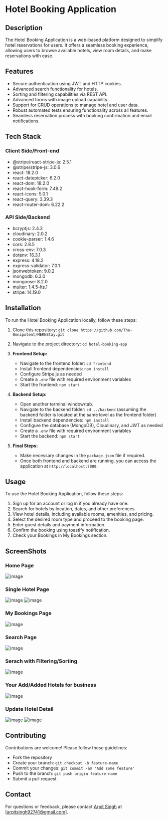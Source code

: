 # Hotel Booking Application

## Description

The Hotel Booking Application is a web-based platform designed to simplify hotel reservations for users. It offers a seamless booking experience, allowing users to browse available hotels, view room details, and make reservations with ease.

## Features

- Secure authentication using JWT and HTTP cookies.
- Advanced search functionality for hotels.
- Sorting and filtering capabilities via REST API.
- Advanced forms with image upload capability.
- Support for CRUD operations to manage hotel and user data.
- Robust automated tests ensuring functionality across all features.
- Seamless reservation process with booking confirmation and email notifications.

## Tech Stack

### Client Side/Front-end

- @stripe/react-stripe-js: 2.5.1
- @stripe/stripe-js: 3.0.6
- react: 18.2.0
- react-datepicker: 6.2.0
- react-dom: 18.2.0
- react-hook-form: 7.49.2
- react-icons: 5.0.1
- react-query: 3.39.3
- react-router-dom: 6.22.2

### API Side/Backend

- bcryptjs: 2.4.3
- cloudinary: 2.0.2
- cookie-parser: 1.4.6
- cors: 2.8.5
- cross-env: 7.0.3
- dotenv: 16.3.1
- express: 4.18.2
- express-validator: 7.0.1
- jsonwebtoken: 9.0.2
- mongodb: 6.3.0
- mongoose: 8.2.0
- multer: 1.4.5-lts.1
- stripe: 14.19.0

## Installation

To run the Hotel Booking Application locally, follow these steps:

1. Clone this repository: `git clone https://github.com/The-0mnipotent/MERNStay.git`
2. Navigate to the project directory: `cd hotel-booking-app`
3. **Frontend Setup:**
   - Navigate to the frontend folder: `cd frontend`
   - Install frontend dependencies: `npm install`
   - Configure Stripe.js as needed
   - Create a `.env` file with required environment variables
   - Start the frontend: `npm start`

4. **Backend Setup:**
   - Open another terminal window/tab.
   - Navigate to the backend folder: `cd ../backend` (assuming the backend folder is located at the same level as the frontend folder)
   - Install backend dependencies: `npm install`
   - Configure the database (MongoDB), Cloudinary, and JWT as needed
   - Create a `.env` file with required environment variables
   - Start the backend: `npm start`

5. **Final Steps:**
   - Make necessary changes in the `package.json` file if required.
   - Once both frontend and backend are running, you can access the application at `http://localhost:7000`.


## Usage

To use the Hotel Booking Application, follow these steps:

1. Sign up for an account or log in if you already have one.
2. Search for hotels by location, dates, and other preferences.
3. View hotel details, including available rooms, amenities, and pricing.
4. Select the desired room type and proceed to the booking page.
5. Enter guest details and payment information.
6. Confirm the booking using toastify notification.
7. Check your Bookings in My Bookings section.

## ScreenShots

### Home Page

![image](https://github.com/The-0mnipotent/MERNStay/assets/80109914/d055a483-7dc4-4187-8786-e8142143fc31)

### Single Hotel Page

![image](https://github.com/The-0mnipotent/MERNStay/assets/80109914/79449ba6-69e1-41d6-9d45-e6562c5c7eca) ![image](https://github.com/The-0mnipotent/MERNStay/assets/80109914/03fa0a59-636e-446c-8afc-3dc50ab4ac00)

### My Bookings Page

![image](https://github.com/The-0mnipotent/MERNStay/assets/80109914/5a0b60c0-ecb2-4587-9824-3c2c022f2cdf)

### Search Page

![image](https://github.com/The-0mnipotent/MERNStay/assets/80109914/faa9dfbc-64cd-40fe-9ad8-af7b7b3d6752)

### Serach with Filtering/Sorting 

![image](https://github.com/The-0mnipotent/MERNStay/assets/80109914/f560897d-9743-43c1-8f23-96933c72cd45)


### Your Add/Added Hotels for business

![image](https://github.com/The-0mnipotent/MERNStay/assets/80109914/306e63bf-b252-4c96-9a40-6af1520480f9)

### Update Hotel Detail

![image](https://github.com/The-0mnipotent/MERNStay/assets/80109914/ed550f90-3f4d-41f2-97bc-461acc76ca79) ![image](https://github.com/The-0mnipotent/MERNStay/assets/80109914/debe3253-0183-413d-8ee6-2c5442ce1a11)


## Contributing

Contributions are welcome! Please follow these guidelines:
- Fork the repository
- Create your branch: `git checkout -b feature-name`
- Commit your changes: `git commit -am 'Add some feature'`
- Push to the branch: `git push origin feature-name`
- Submit a pull request

## Contact

For questions or feedback, please contact [Arpit Singh](https://arpit-singh.netlify.app/) at [arpitsingh92741@gmail.com].
